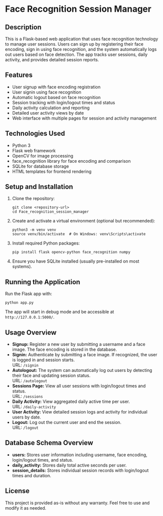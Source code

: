 # Face Recognition Session Manager

## Description
This is a Flask-based web application that uses face recognition technology to manage user sessions. Users can sign up by registering their face encoding, sign in using face recognition, and the system automatically logs out users based on face detection. The app tracks user sessions, daily activity, and provides detailed session reports.

## Features
- User signup with face encoding registration
- User signin using face recognition
- Automatic logout based on face recognition
- Session tracking with login/logout times and status
- Daily activity calculation and reporting
- Detailed user activity views by date
- Web interface with multiple pages for session and activity management

## Technologies Used
- Python 3
- Flask web framework
- OpenCV for image processing
- face_recognition library for face encoding and comparison
- SQLite for database storage
- HTML templates for frontend rendering

## Setup and Installation
1. Clone the repository:
   ```
   git clone <repository-url>
   cd Face_recognition_session_manager
   ```

2. Create and activate a virtual environment (optional but recommended):
   ```
   python3 -m venv venv
   source venv/bin/activate  # On Windows: venv\Scripts\activate
   ```

3. Install required Python packages:
   ```
   pip install flask opencv-python face_recognition numpy
   ```

4. Ensure you have SQLite installed (usually pre-installed on most systems).

## Running the Application
Run the Flask app with:
```
python app.py
```
The app will start in debug mode and be accessible at `http://127.0.0.1:5000/`.

## Usage Overview
- **Signup:** Register a new user by submitting a username and a face image. The face encoding is stored in the database.
- **Signin:** Authenticate by submitting a face image. If recognized, the user is logged in and session starts.  
  URL: `/signin`
- **Autologout:** The system can automatically log out users by detecting their face and updating session status.  
  URL: `/autologout`
- **Sessions Page:** View all user sessions with login/logout times and status.  
  URL: `/sessions`
- **Daily Activity:** View aggregated daily active time per user.  
  URL: `/daily-activity`
- **User Activity:** View detailed session logs and activity for individual users by date.
- **Logout:** Log out the current user and end the session.  
  URL: `/logout`

## Database Schema Overview
- **users:** Stores user information including username, face encoding, login/logout times, and status.
- **daily_activity:** Stores daily total active seconds per user.
- **session_details:** Stores individual session records with login/logout times and duration.

## License
This project is provided as-is without any warranty. Feel free to use and modify it as needed.
